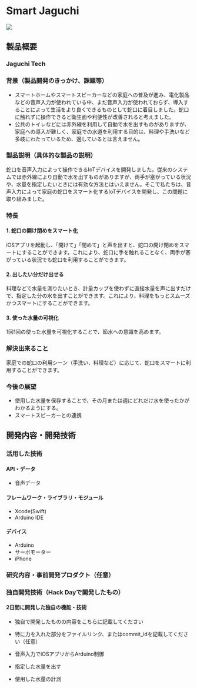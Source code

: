 # Smart Jaguchi

[![](https://raw.github.com/GabLeRoux/WebMole/master/ressources/WebMole_Youtube_Video.png)](https://www.youtube.com/channel/UC4PtjOfZTbVp9DwtJv82Lzg)

## 製品概要
### Jaguchi Tech

### 背景（製品開発のきっかけ、課題等）
- スマートホームやスマートスピーカーなどの家庭への普及が進み、電化製品などの音声入力が使われている中、まだ音声入力が使われておらず、導入することによって生活をより良くできるものとして蛇口に着目しました。蛇口に触れずに操作できると衛生面や利便性が改善されると考えました。
- 公共のトイレなどには赤外線を利用して自動で水を出すものがありますが、家庭への導入が難しく、家庭での水道を利用する目的は、料理や手洗いなど多岐にわたっているため、適しているとは言えません。

### 製品説明（具体的な製品の説明）
蛇口を音声入力によって操作できるIoTデバイスを開発しました。従来のシステムでは赤外線により自動で水を出すものがありますが、両手が塞がっている状況や、水量を指定したいときには有効な方法とはいえません。そこで私たちは、音声入力によって家庭の蛇口をスマート化するIoTデバイスを開発し、この問題に取り組みました。

### 特長

#### 1. 蛇口の開け閉めをスマート化
iOSアプリを起動し、「開けて」「閉めて」と声を出すと、蛇口の開け閉めをスマートにすることができます。これにより、蛇口に手を触れることなく、両手が塞がっている状況でも蛇口を利用することができます。

#### 2. 出したい分だけ出せる
料理などで水量を測りたいとき、計量カップを使わずに直接水量を声に出すだけで、指定した分の水を出すことができます。これにより、料理をもっとスムーズかつスマートにすることができます。

#### 3. 使った水量の可視化
1回1回の使った水量を可視化することで、節水への意識を高めます。

### 解決出来ること
家庭での蛇口の利用シーン（手洗い、料理など）に応じて、蛇口をスマートに利用することができます。


### 今後の展望
* 使用した水量を保存することで、その月または週にどれだけ水を使ったかがわかるようにする。
* スマートスピーカーとの連携

## 開発内容・開発技術
### 活用した技術
#### API・データ
* 音声データ

#### フレームワーク・ライブラリ・モジュール
* Xcode(Swift)
* Arduino IDE

#### デバイス
* Arduino
* サーボモーター
* iPhone

### 研究内容・事前開発プロダクト（任意）

### 独自開発技術（Hack Dayで開発したもの）
#### 2日間に開発した独自の機能・技術
* 独自で開発したものの内容をこちらに記載してください
* 特に力を入れた部分をファイルリンク、またはcommit_idを記載してください（任意）

* 音声入力でiOSアプリからArduino制御
* 指定した水量を出す
* 使用した水量の計測
